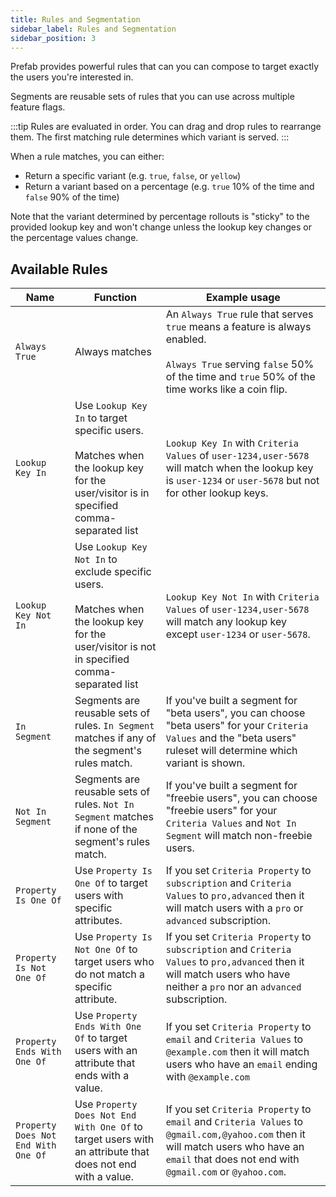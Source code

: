 ```yaml
---
title: Rules and Segmentation
sidebar_label: Rules and Segmentation
sidebar_position: 3
---
```


Prefab provides powerful rules that can you can compose to target exactly the users you're interested in.

Segments are reusable sets of rules that you can use across multiple feature flags.

:::tip
Rules are evaluated in order. You can drag and drop rules to rearrange them. The first matching rule determines which variant is served.
:::

When a rule matches, you can either:

- Return a specific variant (e.g. `true`, `false`, or `yellow`)
- Return a variant based on a percentage (e.g. `true` 10% of the time and `false` 90% of the time)

Note that the variant determined by percentage rollouts is "sticky" to the provided lookup key and won't change unless the lookup key changes or the percentage values change.

## Available Rules

| Name          | Function                 | Example usage                                                              |
|---------------|--------------------------|----------------------------------------------------------------------------|
| `Always True` | Always matches | An `Always True` rule that serves `true` means a feature is always enabled.<BR />&nbsp;<BR />`Always True` serving `false` 50% of the time and `true` 50% of the time works like a coin flip. |
| `Lookup Key In` | Use `Lookup Key In` to target specific users.<BR/>&nbsp;<BR/>Matches when the lookup key for the user/visitor is in specified comma-separated list | `Lookup Key In` with `Criteria Values` of `user-1234,user-5678` will match when the lookup key is `user-1234` or `user-5678` but not for other lookup keys. |
| `Lookup Key Not In` | Use `Lookup Key Not In` to exclude specific users.<BR/>&nbsp;<BR/>Matches when the lookup key for the user/visitor is not in specified comma-separated list | `Lookup Key Not In` with `Criteria Values` of `user-1234,user-5678` will match any lookup key except `user-1234` or `user-5678`. |
| `In Segment` | Segments are reusable sets of rules. `In Segment` matches if any of the segment's rules match. | If you've built a segment for "beta users", you can choose "beta users" for your `Criteria Values` and the "beta users" ruleset will determine which variant is shown. |
| `Not In Segment` | Segments are reusable sets of rules. `Not In Segment` matches if none of the segment's rules match. |  If you've built a segment for "freebie users", you can choose "freebie users" for your `Criteria Values` and `Not In Segment` will match non-freebie users. |
| `Property Is One Of` | Use `Property Is One Of` to target users with specific attributes. | If you set `Criteria Property` to `subscription` and `Criteria Values` to `pro,advanced` then it will match users with a `pro` or `advanced` subscription. |
| `Property Is Not One Of` | Use `Property Is Not One Of` to target users who do not match a specific attribute. | If you set `Criteria Property` to `subscription` and `Criteria Values` to `pro,advanced` then it will match users who have neither a `pro` nor an `advanced` subscription. |
| `Property Ends With One Of` | Use `Property Ends With One Of` to target users with an attribute that ends with a value. | If you set `Criteria Property` to `email` and `Criteria Values` to `@example.com` then it will match users who have an `email` ending with `@example.com` |
| `Property Does Not End With One Of` | Use `Property Does Not End With One Of` to target users with an attribute that does not end with a value. | If you set `Criteria Property` to `email` and `Criteria Values` to `@gmail.com,@yahoo.com` then it will match users who have an `email` that does not end with `@gmail.com` or `@yahoo.com`. |
